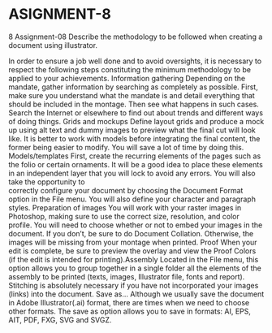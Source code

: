 # ASIGNMENT-8
8
Assignment-08  Describe the methodology to be followed when creating a document using illustrator. 
 
In order to ensure a job well done and to avoid oversights, it is necessary to respect  the following steps constituting the minimum methodology to be applied to your  achievements.  Information gathering  Depending on the mandate, gather information by searching as completely as  possible. First, make sure you understand what the mandate is and detail  everything that should be included in the montage. Then see what happens in such  cases. Search the Internet or elsewhere to find out about trends and different ways  of doing things.  Grids and mockups  Define layout grids and produce a mock up using alt text and dummy images to  preview what the final cut will look like. It is better to work with models before  integrating the final content, the former being easier to modify. You will save a lot  of time by doing this.  Models/templates  First, create the recurring elements of the pages such as the folio or certain  ornaments. It will be a good idea to place these elements in an independent layer  that you will lock to avoid any errors. You will also take the opportunity to  
correctly configure your document by choosing the Document Format option in the  File menu. You will also define your character and paragraph styles.  Preparation of images  You will work with your raster images in Photoshop, making sure to use the  correct size, resolution, and color profile. You will need to choose whether or not  to embed your images in the document. If you don’t, be sure to do Document  Collation. Otherwise, the images will be missing from your montage when printed.  Proof  When your edit is complete, be sure to preview the overlay and view the Proof  Colors (if the edit is intended for printing).Assembly  Located in the File menu, this option allows you to group together in a single  folder all the elements of the assembly to be printed (texts, images, Illustrator file,  fonts and report). Stitching is absolutely necessary if you have not incorporated  your images (links) into the document.  Save as...  Although we usually save the document in Adobe Illustrator(.ai) format, there are  times when we need to choose other formats. The save as option allows you to  save in formats: AI, EPS, AIT, PDF, FXG, SVG and SVGZ.  
